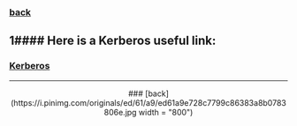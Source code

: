 ### [back](https://github.com/alaamimi/Piscine-42/tree/master/Shell/shell00)

1#### Here is a Kerberos useful link:
------------------------------------------------------------------------------------------------------------------------------------------------
### [Kerberos](https://www.roguelynn.com/words/explain-like-im-5-kerberos/?fbclid=IwAR25Mf4XjM1teYggK_4XNe9keDd3LC1jKWbstLcs_ibvgZEV_gOcyrq_xtE)
------------------------------------------------------------------------------------------------------------------------------------------------

</p>
<p align="center">
### [back](https://i.pinimg.com/originals/ed/61/a9/ed61a9e728c7799c86383a8b0783806e.jpg width = "800")
</p>